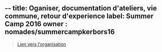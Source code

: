 --
title: Oganiser, documentation d'ateliers, vie commune, retour d'experience
label: Summer Camp 2016
owner : nomades/summercampkerbors16
---

> [Lien vers l'organisation](https://github.com/LeBiome/summer_camp_2016)
